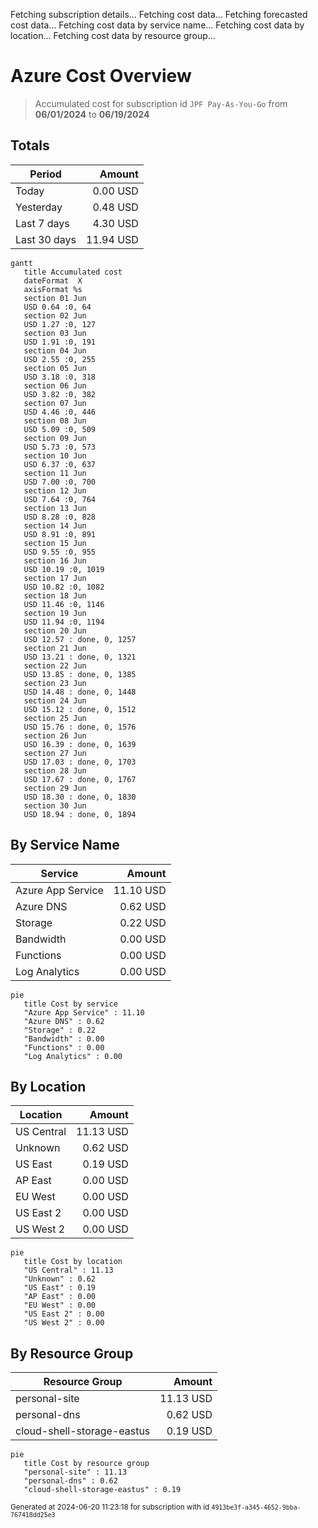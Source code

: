 Fetching subscription details...
Fetching cost data...
Fetching forecasted cost data...
Fetching cost data by service name...
Fetching cost data by location...
Fetching cost data by resource group...
# Azure Cost Overview

> Accumulated cost for subscription id `JPF Pay-As-You-Go` from **06/01/2024** to **06/19/2024**

## Totals

|Period|Amount|
|---|---:|
|Today|0.00 USD|
|Yesterday|0.48 USD|
|Last 7 days|4.30 USD|
|Last 30 days|11.94 USD|

```mermaid
gantt
   title Accumulated cost
   dateFormat  X
   axisFormat %s
   section 01 Jun
   USD 0.64 :0, 64
   section 02 Jun
   USD 1.27 :0, 127
   section 03 Jun
   USD 1.91 :0, 191
   section 04 Jun
   USD 2.55 :0, 255
   section 05 Jun
   USD 3.18 :0, 318
   section 06 Jun
   USD 3.82 :0, 382
   section 07 Jun
   USD 4.46 :0, 446
   section 08 Jun
   USD 5.09 :0, 509
   section 09 Jun
   USD 5.73 :0, 573
   section 10 Jun
   USD 6.37 :0, 637
   section 11 Jun
   USD 7.00 :0, 700
   section 12 Jun
   USD 7.64 :0, 764
   section 13 Jun
   USD 8.28 :0, 828
   section 14 Jun
   USD 8.91 :0, 891
   section 15 Jun
   USD 9.55 :0, 955
   section 16 Jun
   USD 10.19 :0, 1019
   section 17 Jun
   USD 10.82 :0, 1082
   section 18 Jun
   USD 11.46 :0, 1146
   section 19 Jun
   USD 11.94 :0, 1194
   section 20 Jun
   USD 12.57 : done, 0, 1257
   section 21 Jun
   USD 13.21 : done, 0, 1321
   section 22 Jun
   USD 13.85 : done, 0, 1385
   section 23 Jun
   USD 14.48 : done, 0, 1448
   section 24 Jun
   USD 15.12 : done, 0, 1512
   section 25 Jun
   USD 15.76 : done, 0, 1576
   section 26 Jun
   USD 16.39 : done, 0, 1639
   section 27 Jun
   USD 17.03 : done, 0, 1703
   section 28 Jun
   USD 17.67 : done, 0, 1767
   section 29 Jun
   USD 18.30 : done, 0, 1830
   section 30 Jun
   USD 18.94 : done, 0, 1894
```

## By Service Name

|Service|Amount|
|---|---:|
|Azure App Service|11.10 USD|
|Azure DNS|0.62 USD|
|Storage|0.22 USD|
|Bandwidth|0.00 USD|
|Functions|0.00 USD|
|Log Analytics|0.00 USD|

```mermaid
pie
   title Cost by service
   "Azure App Service" : 11.10
   "Azure DNS" : 0.62
   "Storage" : 0.22
   "Bandwidth" : 0.00
   "Functions" : 0.00
   "Log Analytics" : 0.00
```

## By Location

|Location|Amount|
|---|---:|
|US Central|11.13 USD|
|Unknown|0.62 USD|
|US East|0.19 USD|
|AP East|0.00 USD|
|EU West|0.00 USD|
|US East 2|0.00 USD|
|US West 2|0.00 USD|

```mermaid
pie
   title Cost by location
   "US Central" : 11.13
   "Unknown" : 0.62
   "US East" : 0.19
   "AP East" : 0.00
   "EU West" : 0.00
   "US East 2" : 0.00
   "US West 2" : 0.00
```

## By Resource Group

|Resource Group|Amount|
|---|---:|
|personal-site|11.13 USD|
|personal-dns|0.62 USD|
|cloud-shell-storage-eastus|0.19 USD|

```mermaid
pie
   title Cost by resource group
   "personal-site" : 11.13
   "personal-dns" : 0.62
   "cloud-shell-storage-eastus" : 0.19
```

<sup>Generated at 2024-06-20 11:23:18 for subscription with id `4913be3f-a345-4652-9bba-767418dd25e3`</sup>
